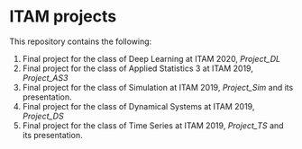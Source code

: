 # ITAM projects
This repository contains the following:
1. Final project for the class of Deep Learning at ITAM 2020, *Project_DL*
2. Final project for the class of Applied Statistics 3 at ITAM 2019, *Project_AS3*
3. Final project for the class of Simulation at ITAM 2019, *Project_Sim* and its presentation.
4. Final project for the class of Dynamical Systems at ITAM 2019, *Project_DS*
5. Final project for the class of Time Series at ITAM 2019, *Project_TS* and its presentation.

